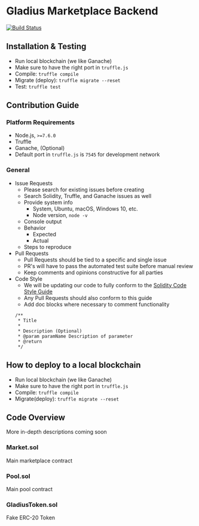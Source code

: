 # Gladius Marketplace Backend

[![Build Status](https://travis-ci.org/gladiusio/gladius-marketplace-backend.svg?branch=master)](https://travis-ci.org/gladiusio/gladius-marketplace-backend)

## Installation & Testing

* Run local blockchain (we like Ganache)
* Make sure to have the right port in `truffle.js`
* Compile: `truffle compile`
* Migrate (deploy): `truffle migrate --reset`
* Test: `truffle test`

## Contribution Guide

### Platform Requirements

* Node.js, `>=7.6.0`
* Truffle
* Ganache, (Optional)
* Default port in `truffle.js` is `7545` for development network

### General

* Issue Requests
    * Please search for existing issues before creating
    * Search Solidity, Truffle, and Ganache issues as well
    * Provide system info
        * System, Ubuntu, macOS, Windows 10, etc.
        * Node version, `node -v`
    * Console output
    * Behavior
        * Expected
        * Actual
    * Steps to reproduce
* Pull Requests
    * Pull Requests should be tied to a specific and single issue
    * PR's will have to pass the automated test suite before manual review
    * Keep comments and opinions constructive for all parties
* Code Style
    * We will be updating our code to fully conform to the [Solidity Code Style Guide](http://solidity.readthedocs.io/en/develop/style-guide.html)
    * Any Pull Requests should also conform to this guide
    * Add doc blocks where necessary to comment functionality
    ```
    /**
     * Title
     *
     * Description (Optional)
     * @param paramName Description of parameter
     * @return
     */
    ```
    
## How to deploy to a local blockchain
- Run local blockchain (we like Ganache)
- Make sure to have the right port in `truffle.js`
- Compile: `truffle compile`
- Migrate(deploy): `truffle migrate --reset`

## Code Overview

More in-depth descriptions coming soon

### Market.sol

Main marketplace contract

### Pool.sol

Main pool contract

### GladiusToken.sol

Fake ERC-20 Token
